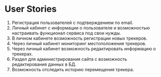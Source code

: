 # User Stories

1. Регистрация пользователей с подтверждением по email.
2. Личный кабинет с информации о пользователе и возможностью настраивать функционал сервиса под свои нужды.
3. В личном кабинете возможность регистрации новых трекеров.
4. Через личный кабинет мониторинг местоположения трекеров.
5. Через личный кабинет возможность редактировать информацию о трекерах.
6. Раздел для администрирования сайта с возможность редактирования данных в БД.
7. Возможность отследить историю перемещения трекера.
